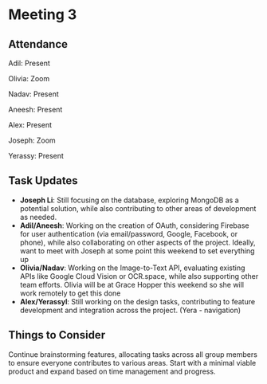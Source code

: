# Meeting 3


## Attendance
Adil: Present

Olivia: Zoom

Nadav: Present

Aneesh: Present

Alex: Present

Joseph: Zoom

Yerassy: Present

## Task Updates

- **Joseph Li**: Still focusing on the database, exploring MongoDB as a potential solution, while also contributing to other areas of development as needed.
- **Adil/Aneesh**: Working on the creation of OAuth, considering Firebase for user authentication (via email/password, Google, Facebook, or phone), while also collaborating on other aspects of the project. Ideally, want to meet with Joseph at some point this weekend to set everything up
- **Olivia/Nadav**: Working on the Image-to-Text API, evaluating existing APIs like Google Cloud Vision or OCR.space, while also supporting other team efforts. Olivia will be at Grace Hopper this weekend so she will work remotely to get this done
- **Alex/Yerassyl**: Still working on the design tasks, contributing to feature development and integration across the project. (Yera - navigation) 

## Things to Consider

Continue brainstorming features, allocating tasks across all group members to ensure everyone contributes to various areas. Start with a minimal viable product and expand based on time management and progress.



